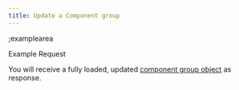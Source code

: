 ```yaml
---
title: Update a Component group
---
```


;examplearea

Example Request

<RequestExample url="https://mapi.storyblok.com/v1/spaces/656/component_groups/4123" httpMethod="PUT" :requestObject='{"component":{"name":"Teasers"}}'></RequestExample>

You will receive a fully loaded, updated [component group object](#core-resources/components/the-component-group-object) as response.
